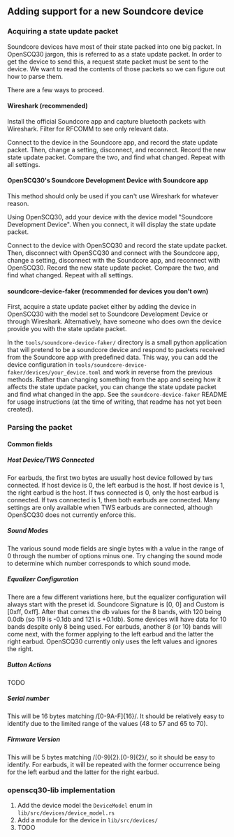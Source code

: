 ## Adding support for a new Soundcore device

### Acquiring a state update packet

Soundcore devices have most of their state packed into one big packet. In OpenSCQ30 jargon, this is referred to as a state update packet. In order to get the device to send this, a request state packet must be sent to the device. We want to read the contents of those packets so we can figure out how to parse them.

There are a few ways to proceed.

#### Wireshark (recommended)

Install the official Soundcore app and capture bluetooth packets with Wireshark. Filter for RFCOMM to see only relevant data.

Connect to the device in the Soundcore app, and record the state update packet. Then, change a setting, disconnect, and reconnect. Record the new state update packet. Compare the two, and find what changed. Repeat with all settings.

#### OpenSCQ30's Soundcore Development Device with Soundcore app

This method should only be used if you can't use Wireshark for whatever reason.

Using OpenSCQ30, add your device with the device model "Soundcore Development Device". When you connect, it will display the state update packet.

Connect to the device with OpenSCQ30 and record the state update packet. Then, disconnect with OpenSCQ30 and connect with the Soundcore app, change a setting, disconnect with the Soundcore app, and reconnect with OpenSCQ30. Record the new state update packet. Compare the two, and find what changed. Repeat with all settings.

#### soundcore-device-faker (recommended for devices you don't own)

First, acquire a state update packet either by adding the device in OpenSCQ30 with the model set to Soundcore Development Device or through Wireshark. Alternatively, have someone who does own the device provide you with the state update packet.

In the `tools/soundcore-device-faker/` directory is a small python application that will pretend to be a soundcore device and respond to packets received from the Soundcore app with predefined data. This way, you can add the device configuration in `tools/soundcore-device-faker/devices/your_device.toml` and work in reverse from the previous methods. Rather than changing something from the app and seeing how it affects the state update packet, you can change the state update packet and find what changed in the app. See the `soundcore-device-faker` README for usage instructions (at the time of writing, that readme has not yet been created).

### Parsing the packet

#### Common fields

##### Host Device/TWS Connected

For earbuds, the first two bytes are usually host device followed by tws connected. If host device is 0, the left earbud is the host. If host device is 1, the right earbud is the host. If tws connected is 0, only the host earbud is connected. If tws connected is 1, then both earbuds are connected. Many settings are only available when TWS earbuds are connected, although OpenSCQ30 does not currently enforce this.

##### Sound Modes

The various sound mode fields are single bytes with a value in the range of 0 through the number of options minus one. Try changing the sound mode to determine which number corresponds to which sound mode.

##### Equalizer Configuration

There are a few different variations here, but the equalizer configuration will always start with the preset id. Soundcore Signature is [0, 0] and Custom is [0xff, 0xff]. After that comes the db values for the 8 bands, with 120 being 0.0db (so 119 is -0.1db and 121 is +0.1db). Some devices will have data for 10 bands despite only 8 being used. For earbuds, another 8 (or 10) bands will come next, with the former applying to the left earbud and the latter the right earbud. OpenSCQ30 currently only uses the left values and ignores the right.

##### Button Actions

TODO

##### Serial number

This will be 16 bytes matching /[0-9A-F]{16}/. It should be relatively easy to identify due to the limited range of the values (48 to 57 and 65 to 70).

##### Firmware Version

This will be 5 bytes matching /[0-9]{2}\.[0-9]{2}/, so it should be easy to identify. For earbuds, it will be repeated with the former occurrence being for the left earbud and the latter for the right earbud.

### openscq30-lib implementation

1. Add the device model the `DeviceModel` enum in `lib/src/devices/device_model.rs`
2. Add a module for the device in `lib/src/devices/`
3. TODO
